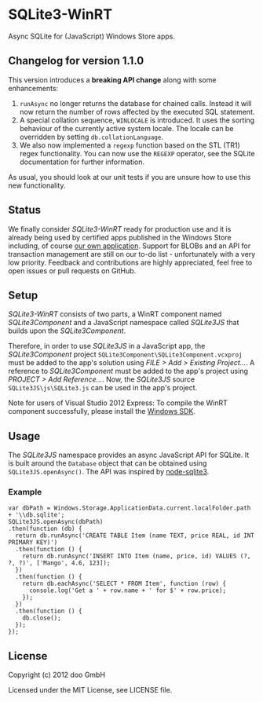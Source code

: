 # SQLite3-WinRT

Async SQLite for (JavaScript) Windows Store apps.

## Changelog for version 1.1.0

This version introduces a **breaking API change** along with some enhancements:

 1. `runAsync` no longer returns the database for chained calls. Instead it will now return the number of rows affected by the executed SQL statement.
 2. A special collation sequence, `WINLOCALE` is introduced. It uses the sorting behaviour of the currently active system locale. The locale can be overridden by setting `db.collationLanguage`.
 3. We also now implemented a `regexp` function based on the STL (TR1) regex functionality. You can now use the `REGEXP` operator, see the SQLite documentation for further information.

As usual, you should look at our unit tests if you are unsure how to use this new functionality.


## Status

We finally consider _SQLite3-WinRT_ ready for production use and it is already
being used by certified apps published in the Windows Store including, of course [our own application](http://apps.microsoft.com/webpdp/app/doo/28631302-9666-4ee3-aaf4-e52c493370e8).
Support for BLOBs and an API for transaction management are still on our to-do list - unfortunately with a very low priority. Feedback and contributions are highly appreciated, feel free to open issues or pull requests on GitHub.


## Setup

_SQLite3-WinRT_ consists of two parts, a WinRT component named
_SQLite3Component_ and a JavaScript namespace called _SQLite3JS_ that builds
upon the _SQLite3Component_.

Therefore, in order to use _SQLite3JS_ in a JavaScript app, the
_SQLite3Component_ project `SQLite3Component\SQLite3Component.vcxproj` must be
added to the app's solution using _FILE > Add > Existing Project..._.
A reference to _SQLite3Component_ must be added to the app's project using
_PROJECT > Add Reference..._. Now, the _SQLite3JS_ source
`SQLite3JS\js\SQLite3.js` can be used in the app's project.

Note for users of Visual Studio 2012 Express: To compile the WinRT component
successfully, please install the [Windows SDK][1].

 [1]: http://msdn.microsoft.com/en-us/windows/desktop/hh852363.aspx


## Usage

The _SQLite3JS_ namespace provides an async JavaScript API for SQLite. It is built
around the `Database` object that can be obtained using `SQLite3JS.openAsync()`.
The API was inspired by [node-sqlite3][2].

 [2]: https://github.com/developmentseed/node-sqlite3/

### Example

    var dbPath = Windows.Storage.ApplicationData.current.localFolder.path + '\\db.sqlite';
    SQLite3JS.openAsync(dbPath)
    .then(function (db) {
      return db.runAsync('CREATE TABLE Item (name TEXT, price REAL, id INT PRIMARY KEY)')
      .then(function () {
        return db.runAsync('INSERT INTO Item (name, price, id) VALUES (?, ?, ?)', ['Mango', 4.6, 123]);
      })
      .then(function () {
        return db.eachAsync('SELECT * FROM Item', function (row) {
          console.log('Get a ' + row.name + ' for $' + row.price);
        });
      })
      .then(function () {
        db.close();
      });
    });


## License

Copyright (c) 2012 doo GmbH

Licensed under the MIT License, see LICENSE file.
